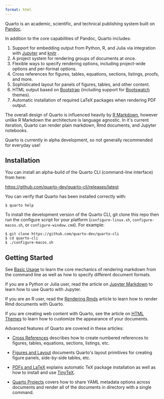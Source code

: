 ```yaml
---
format: html
---
```


Quarto is an academic, scientific, and technical publishing system built on [Pandoc](https://pandoc.org).

In addition to the core capabilities of Pandoc, Quarto includes:

1.  Support for embedding output from Python, R, and Julia via integration with [Jupyter](https://jupyter.org/) and [knitr](https://yihui.org/knitr/) .
2.  A project system for rendering groups of documents at once.
3.  Flexible ways to specify rendering options, including project-wide options and per-format options.
4.  Cross references for figures, tables, equations, sections, listings, proofs, and more.
5.  Sophisticated layout for panels of figures, tables, and other content.
6.  HTML output based on [Bootstrap](https://getbootstrap.com/) (including support for [Bootswatch](https://bootswatch.com/) themes).
7.  Automatic installation of required LaTeX packages when rendering PDF output.

The overall design of Quarto is influenced heavily by [R Markdown](https://rmarkdown.rstudio.com/), however unlike R Markdown the architecture is language agnostic. In it's current iteration, Quarto can render plain markdown, Rmd documents, and Jupyter notebooks.

Quarto is currently in alpha development, so not generally recommended for everyday use!

## Installation

You can install an alpha-build of the Quarto CLI (command-line interface) from here:

<https://github.com/quarto-dev/quarto-cli/releases/latest>

You can verify that Quarto has been installed correctly with:

``` {.bash}
$ quarto help
```

To install the development version of the Quarto CLI, git clone this repo then run the configure script for your platform (`configure-linux.sh`, `configure-macos.sh`, or `configure-window.cmd`). For example:

``` {.bash}
$ git clone https://github.com/quarto-dev/quarto-cli
$ cd quarto-cli
$ ./configure-macos.sh
```

## Getting Started

See [Basic Usage](basic-usage.html) to learn the core mechanics of rendering markdown from the command line as well as how to specify different document formats.

If you are a Python or Julia user, read the article on [Jupyter Markdown](jupyter-markdown.html) to learn how to use Quarto with Jupyter.

If you are an R user, read the [Rendering Rmds](rendering-rmds.html) article to learn how to render Rmd documents with Quarto.

If you are creating web content with Quarto, see the article on [HTML Themes](html-themes.html) to learn how to customize the appearance of your documents.

Advanced features of Quarto are covered in these articles:

-   [Cross References](cross-references.html) describes how to create numbered references to figures, tables, equations, sections, listings, etc.

-   [Figures and Layout](figures-and-layout.html) documents Quarto's layout primitives for creating figure panels, side-by-side tables, etc.

-   [PDFs and LaTeX](pdfs-and-latex.html) explains automatic TeX package installation as well as how to install and use [TinyTeX](https://yihui.org/tinytex/).

-   [Quarto Projects](quarto-projects.html) covers how to share YAML metadata options across documents and render all of the documents in directory with a single command.
